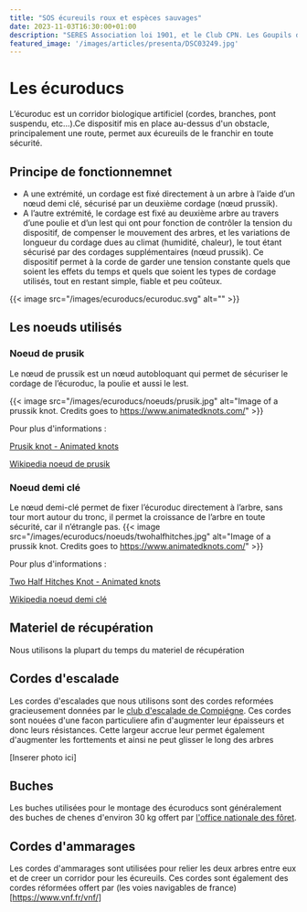 ```yaml
---
title: "SOS écureuils roux et espèces sauvages"
date: 2023-11-03T16:30:00+01:00
description: "SERES Association loi 1901, et le Club CPN. Les Goupils d'Halatte"
featured_image: '/images/articles/presenta/DSC03249.jpg'
---
```


# Les écuroducs 
L’écuroduc est un corridor biologique artificiel (cordes, branches, pont suspendu, etc…).Ce dispositif mis en place au-dessus d'un obstacle, principalement une route, permet aux écureuils de le franchir en toute sécurité. 

## Principe de fonctionnemnet

- A une extrémité, un cordage est fixé directement à un arbre à l’aide d’un nœud demi clé, sécurisé par un deuxième cordage (nœud prussik).
- A l’autre extrémité, le cordage est fixé au deuxième arbre au travers d’une poulie et d’un lest qui ont pour fonction de contrôler la tension du dispositif, de compenser le mouvement des arbres, et les variations de longueur du cordage dues au climat (humidité, chaleur), le tout étant sécurisé par des cordages supplémentaires (nœud prussik). Ce dispositif permet à la corde de garder une tension constante quels que soient les effets du temps et quels que soient les types de cordage utilisés, tout en restant simple, fiable et peu coûteux.

{{< image src="/images/ecuroducs/ecuroduc.svg" alt="" >}}

## Les noeuds utilisés
### Noeud de prusik 
Le nœud de prussik est un nœud autobloquant qui permet de sécuriser le cordage de l’écuroduc, la poulie et aussi le lest.

{{< image src="/images/ecuroducs/noeuds/prusik.jpg" alt="Image of a prussik knot. Credits goes to https://www.animatedknots.com/" >}}

Pour plus d'informations :

[Prusik knot - Animated knots](https://www.animatedknots.com/prusik-knot)

[Wikipedia noeud de prusik](https://fr.wikipedia.org/wiki/N%C5%93ud_de_Prusik)

### Noeud demi clé
Le nœud demi-clé permet de fixer l’écuroduc directement à l’arbre, sans tour mort autour du tronc, il permet la croissance de l’arbre en toute sécurité, car il n’étrangle pas.
{{< image src="/images/ecuroducs/noeuds/twohalfhitches.jpg" alt="Image of a prussik knot. Credits goes to https://www.animatedknots.com/" >}}

Pour plus d'informations :

[Two Half Hitches Knot - Animated knots](https://www.animatedknots.com/two-half-hitches-knot)

[Wikipedia noeud demi clé](https://fr.wikipedia.org/wiki/N%C5%93ud_d%27amarrage_%C3%A0_demi-cl%C3%A9s)

## Materiel de récupération
Nous utilisons la plupart du temps du materiel de récupération

## Cordes d'escalade 
Les cordes d'escalades que nous utilisons sont des cordes reformées gracieusement données par le [club d'escalade de Compiégne](https://agc-compiegne.fr/).
Ces cordes sont nouées d'une facon particuliere afin d'augmenter leur épaisseurs et donc leurs résistances. Cette largeur accrue leur permet également d'augmenter les forttements et ainsi ne peut glisser le long des arbres

[Inserer photo ici]

## Buches
Les buches utilisées pour le montage des écuroducs sont généralement des buches de chenes d'environ 30 kg offert par [l'office nationale des fôret](https://www.onf.fr/).

## Cordes d'ammarages
Les cordes d'ammarages sont utilisées pour relier les deux arbres entre eux et de creer un corridor pour les écureuils. Ces cordes sont également des cordes réformées offert par (les voies navigables de france)[https://www.vnf.fr/vnf/]